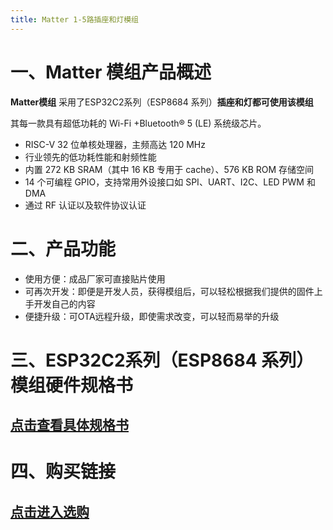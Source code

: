 ```yaml
---
title: Matter 1-5路插座和灯模组
---
```


# 一、Matter 模组产品概述

**Matter模组** 采用了ESP32C2系列（ESP8684 系列）**插座和灯都可使用该模组** 

其每一款具有超低功耗的 Wi-Fi +Bluetooth® 5 (LE) 系统级芯片。

<!-- ESP8684 系列是极低功耗、高集成度的 MCU 系统级芯片 (SoC)，集成 2.4 GHz Wi-Fi 和低功耗蓝牙 (Bluetooth®
LE) 无线通信，专为物联网 (IoT)、智能家居、工业自动化、医疗保健及消费电子产品等各种应用而设计，具有行业领先的低功耗性能和射频性能。
ESP8684 系列搭载 RISC-V 32 位单核处理器，工作频率高达 120 MHz。芯片支持二次开发，无需使用其他微控
制器或处理器。
ESP8684 系列芯片是业内集成度领先的 Wi-Fi + Bluetooth 5 (LE) 解决方案，集成了完整的发射/接收射频功能，
包括天线开关、射频 balun、功率放大器、低噪声放大器、滤波器、电源管理模块和先进的自校准电路，极大减少了印刷电路板 (PCB) 的面积。
ESP8684 系列芯片还集成了先进的自校准电路，实现了动态自动调整，可以消除外部电路的缺陷，更好地适应外部环境的变化。 -->

- RISC-V 32 位单核处理器，主频高达 120 MHz
- 行业领先的低功耗性能和射频性能
- 内置 272 KB SRAM（其中 16 KB 专用于 cache）、576 KB ROM 存储空间
- 14 个可编程 GPIO，支持常用外设接口如 SPI、UART、I2C、LED PWM 和 DMA
- 通过 RF 认证以及软件协议认证

# 二、产品功能

- 使用方便：成品厂家可直接贴片使用
- 可再次开发：即便是开发人员，获得模组后，可以轻松根据我们提供的固件上手开发自己的内容
- 便捷升级：可OTA远程升级，即使需求改变，可以轻而易举的升级


# 三、ESP32C2系列（ESP8684 系列）模组硬件规格书

## [点击查看具体规格书](../../download/matter/socket1_5_datasheet.md)

# 四、购买链接

## [点击进入选购](../../buy_sample/matter/socket1_5.md)
